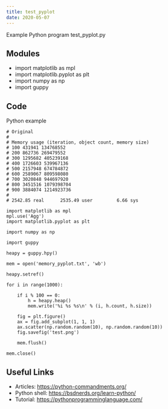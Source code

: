 ```yaml
---
title: test_pyplot
date: 2020-05-07
---
```

Example Python program test_pyplot.py

## Modules

* import matplotlib as mpl
* import matplotlib.pyplot as plt
* import numpy as np
* import guppy

## Code

Python example

    
    # Original
    #
    # Memory usage (iteration, object count, memory size)
    # 100 431941 134768552
    # 200 862736 269479552
    # 300 1295682 405239168
    # 400 1726603 539967136
    # 500 2157948 674784872
    # 600 2589067 809598080
    # 700 3020848 944697920
    # 800 3451516 1079398704
    # 900 3884074 1214923736
    # 
    # 2542.85 real      2535.49 user         6.66 sys
    
    import matplotlib as mpl
    mpl.use('Agg')
    import matplotlib.pyplot as plt
    
    import numpy as np
    
    import guppy
    
    heapy = guppy.hpy()
    
    mem = open('memory_pyplot.txt', 'wb')
    
    heapy.setref()
    
    for i in range(1000):
    
        if i % 100 == 0:
            h = heapy.heap()
            mem.write('%i %s %s\n' % (i, h.count, h.size))
    
        fig = plt.figure()
        ax = fig.add_subplot(1, 1, 1)
        ax.scatter(np.random.random(10), np.random.random(10))
        fig.savefig('test.png')
    
        mem.flush()
    
    mem.close()
    

## Useful Links

- Articles: https://python-commandments.org/
- Python shell: https://bsdnerds.org/learn-python/
- Tutorial: https://pythonprogramminglanguage.com/
